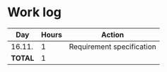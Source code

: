 # Work log

| Day        | Hours | Action                               |
|------------|-------|--------------------------------------|
| 16.11.     |   1   | Requirement specification            |
| **TOTAL**  |   1   |                                      |